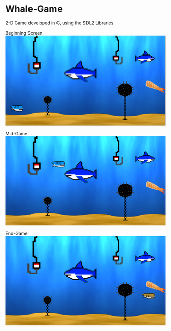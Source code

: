 # Whale-Game
2-D Game developed in C, using the SDL2 Libraries

Beginning Screen
![alt text](./assets/Screenshot_1181.png)

Mid-Game
![alt text](./assets/Screenshot_1182.png)

End-Game
![alt text](./assets/Screenshot_1183.png)

